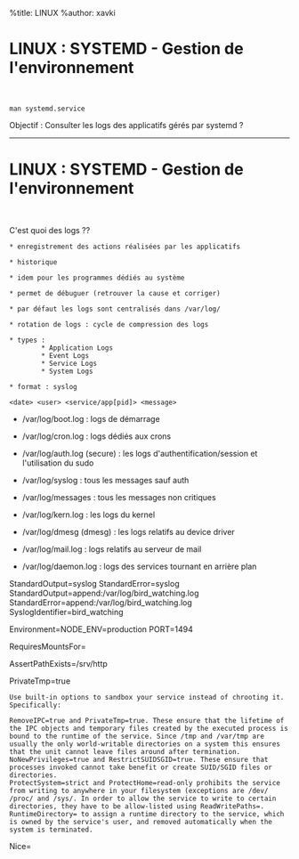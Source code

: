 %title: LINUX
%author: xavki


# LINUX : SYSTEMD - Gestion de l'environnement


<br>

```
man systemd.service
```

Objectif : Consulter les logs des applicatifs gérés par systemd ?


----------------------------------------------------------------------------------

# LINUX : SYSTEMD - Gestion de l'environnement

<br>

C'est quoi des logs ??

	* enregistrement des actions réalisées par les applicatifs

	* historique

	* idem pour les programmes dédiés au système

	* permet de débuguer (retrouver la cause et corriger)

	* par défaut les logs sont centralisés dans /var/log/

	* rotation de logs : cycle de compression des logs

	* types : 
			* Application Logs
			* Event Logs
			* Service Logs
			* System Logs

	* format : syslog

```
<date> <user> <service/app[pid]> <message>
```


* /var/log/boot.log : logs de démarrage

* /var/log/cron.log : logs dédiés aux crons

* /var/log/auth.log (secure) : les logs d'authentification/session et l'utilisation du sudo

* /var/log/syslog : tous les messages sauf auth

* /var/log/messages : tous les messages non critiques

* /var/log/kern.log : les logs du kernel

* /var/log/dmesg (dmesg) : les logs relatifs au device driver

* /var/log/mail.log : logs relatifs au serveur de mail

* /var/log/daemon.log : logs des services tournant en arrière plan

StandardOutput=syslog
StandardError=syslog
StandardOutput=append:/var/log/bird_watching.log
StandardError=append:/var/log/bird_watching.log
SyslogIdentifier=bird_watching

Environment=NODE_ENV=production PORT=1494


RequiresMountsFor=

AssertPathExists=/srv/http

PrivateTmp=true


    Use built-in options to sandbox your service instead of chrooting it. Specifically:

    RemoveIPC=true and PrivateTmp=true. These ensure that the lifetime of the IPC objects and temporary files created by the executed process is bound to the runtime of the service. Since /tmp and /var/tmp are usually the only world-writable directories on a system this ensures that the unit cannot leave files around after termination.
    NoNewPrivileges=true and RestrictSUIDSGID=true. These ensure that processes invoked cannot take benefit or create SUID/SGID files or directories.
    ProtectSystem=strict and ProtectHome=read-only prohibits the service from writing to anywhere in your filesystem (exceptions are /dev/ /proc/ and /sys/. In order to allow the service to write to certain directories, they have to be allow-listed using ReadWritePaths=.
    RuntimeDirectory= to assign a runtime directory to the service, which is owned by the service's user, and removed automatically when the system is terminated.
Nice=



